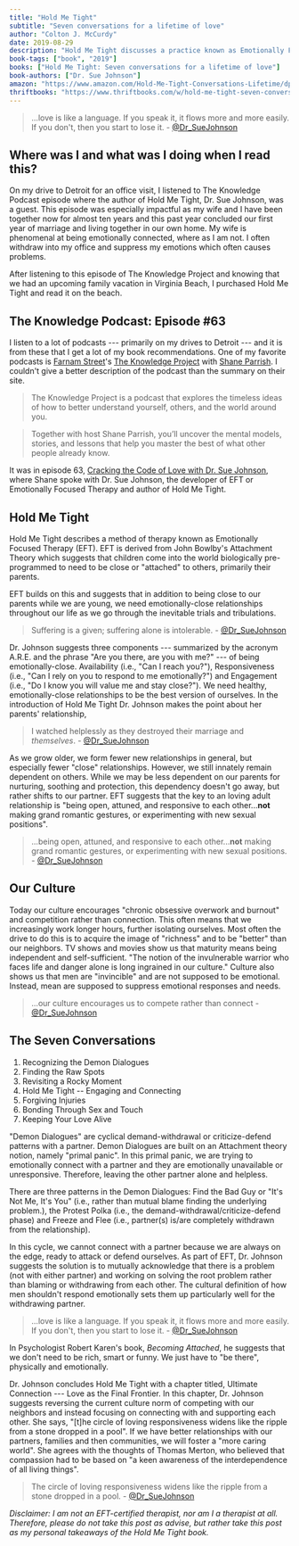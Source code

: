 ```yaml
---
title: "Hold Me Tight"
subtitle: "Seven conversations for a lifetime of love"
author: "Colton J. McCurdy"
date: 2019-08-29
description: "Hold Me Tight discusses a practice known as Emotionally Focused Therapy or EFT for short. EFT is heavily based on John Bowlby's Attachment Theory. The basis of both EFT and Attachment Theory is the innate need for connections and closeness with others. In Hold Me Tight, author Dr. Sue Johnson discusses EFT in the context of couples with many real world conversations. She also describes how EFT can be a solution for what she calls 'Demon Dialogues' or cyclical arguments where individuals are indirectly demanding each other's attention and love."
book-tags: ["book", "2019"]
books: ["Hold Me Tight: Seven conversations for a lifetime of love"]
book-authors: ["Dr. Sue Johnson"]
amazon: "https://www.amazon.com/Hold-Me-Tight-Conversations-Lifetime/dp/031611300X"
thriftbooks: "https://www.thriftbooks.com/w/hold-me-tight-seven-conversations-for-a-lifetime-of-love_sue-johnson/248702/#isbn=031611300X&idiq=4032793"
---
```


> ...love is like a language. If you speak it, it flows more and more easily. If you don't, then you start to lose it. - [@Dr_SueJohnson](https://twitter.com/Dr_SueJohnson)

## Where was I and what was I doing when I read this?

On my drive to Detroit for an office visit, I listened to The Knowledge Podcast episode where the author of Hold Me Tight, Dr. Sue Johnson,
was a guest. This episode was especially impactful as my wife and I have been together
now for almost ten years and this past year concluded our first year of marriage
and living together in our own home. My wife is phenomenal at being emotionally
connected, where as I am not. I often withdraw into my office and suppress my emotions which often causes problems.

After listening to this episode of The Knowledge Project and knowing that we had
an upcoming family vacation in Virginia Beach, I purchased Hold Me Tight and read it on the
beach.

## The Knowledge Podcast: Episode #63

I listen to a lot of podcasts --- primarily on my drives to Detroit --- and it is from these that I get a lot of my book recommendations.
One of my favorite podcasts is [Farnam Street](https://twitter.com/farnamstreet?)'s
[The Knowledge Project](https://fs.blog/the-knowledge-project/) with [Shane Parrish](https://twitter.com/ShaneAParrish).
I couldn't give a better description of the podcast than the summary on their site.

> The Knowledge Project is a podcast that explores the timeless ideas of how
to better understand yourself, others, and the world around you.

> Together with host Shane Parrish, you’ll uncover the mental models, stories,
and lessons that help you master the best of what other people already know.

It was in episode 63, [Cracking the Code of Love with Dr. Sue Johnson](https://fs.blog/sue-johnson/),
where Shane spoke with Dr. Sue Johnson, the developer of EFT or Emotionally Focused Therapy
and author of Hold Me Tight.

## Hold Me Tight

Hold Me Tight describes a method of therapy known as Emotionally Focused Therapy (EFT).
EFT is derived from John Bowlby's Attachment Theory which suggests that children
come into the world biologically pre-programmed to need to be close or "attached"
to others, primarily their parents.

EFT builds on this and suggests that in addition
to being close to our parents while we are young, we need emotionally-close relationships
throughout our life as we go through the inevitable trials and tribulations.

> Suffering is a given; suffering alone is intolerable. - [@Dr_SueJohnson](https://twitter.com/Dr_SueJohnson)

Dr. Johnson suggests three components --- summarized by the acronym A.R.E. and the phrase
"Are you there, are you with me?" --- of being emotionally-close. Availability (i.e., "Can I reach you?"),
Responsiveness (i.e., "Can I rely on you to respond to me emotionally?") and Engagement (i.e., "Do I know you will value me and stay close?").
We need healthy, emotionally-close relationships to be the best version of ourselves. In the introduction of
Hold Me Tight Dr. Johnson makes the point about her parents' relationship,

> I watched helplessly as they destroyed their marriage and _themselves_. - [@Dr_SueJohnson](https://twitter.com/Dr_SueJohnson)


As we grow older, we form fewer new relationships in general, but especially fewer "close" relationships.
However, we still innately remain dependent on others. While we may be less dependent on our parents for nurturing, soothing
and protection, this dependency doesn't go away, but rather shifts to our partner.
EFT suggests that the key to an loving adult relationship is "being open, attuned, and responsive
to each other...**not** making grand romantic gestures, or experimenting with new sexual positions".

> ...being open, attuned, and responsive to each other...**not** making grand romantic gestures, or experimenting with new sexual positions. - [@Dr_SueJohnson](https://twitter.com/Dr_SueJohnson)

## Our Culture

Today our culture encourages "chronic obsessive overwork and burnout" and competition
rather than connection. This often means that we increasingly work longer hours, further isolating ourselves.
Most often the drive to do this is to acquire the image of "richness" and to be
"better" than our neighbors.
TV shows and movies show us that maturity means being independent and self-sufficient.
"The notion of the invulnerable warrior who faces life and danger alone is long ingrained in our culture."
Culture also shows us that men are "invincible" and are not supposed to be emotional.
Instead, mean are supposed to suppress emotional responses and needs.

> ...our culture encourages us to compete rather than connect - [@Dr_SueJohnson](https://twitter.com/Dr_SueJohnson)

## The Seven Conversations

1. Recognizing the Demon Dialogues
2. Finding the Raw Spots
3. Revisiting a Rocky Moment
4. Hold Me Tight -- Engaging and Connecting
5. Forgiving Injuries
6. Bonding Through Sex and Touch
7. Keeping Your Love Alive

"Demon Dialogues" are cyclical demand-withdrawal or criticize-defend patterns with a partner. Demon Dialogues
are built on an Attachment theory notion, namely "primal panic". In this primal panic,
we are trying to emotionally connect with a partner and they are emotionally unavailable or unresponsive.
Therefore, leaving the other partner alone and helpless.

There are three patterns in the Demon Dialogues: Find the Bad Guy or "It's Not Me, It's You"
(i.e., rather than mutual blame finding the underlying problem.), the Protest Polka (i.e., the demand-withdrawal/criticize-defend phase) and
Freeze and Flee (i.e., partner(s) is/are completely withdrawn from the relationship).

In this cycle, we cannot connect with a partner because we are always on the edge, ready
to attack or defend ourselves. As part of EFT, Dr. Johnson suggests the solution is to
mutually acknowledge that there is a problem (not with either partner) and working
on solving the root problem rather than blaming or withdrawing from each other.
The cultural definition of how men shouldn't respond emotionally sets them up
particularly well for the withdrawing partner.

> ...love is like a language. If you speak it, it flows more and more easily. If you don't, then you start to lose it. - [@Dr_SueJohnson](https://twitter.com/Dr_SueJohnson)

In Psychologist Robert Karen's book, _Becoming Attached_, he suggests that we don't
need to be rich, smart or funny. We just have to "be there", physically and emotionally.

Dr. Johnson concludes Hold Me Tight with a chapter titled, Ultimate Connection --- Love as the Final Frontier.
In this chapter, Dr. Johnson suggests reversing the current culture norm of competing
with our neighbors and instead focusing on connecting with and supporting each other.
She says, "[t]he circle of loving responsiveness widens like the ripple from a stone dropped in a pool".
If we have better relationships with our partners, families and then communities,
we will foster a "more caring world". She agrees with the thoughts of Thomas Merton,
who believed that compassion had to be based on "a keen awareness of the interdependence of all living things".


> The circle of loving responsiveness widens like the ripple from a stone dropped in a pool. - [@Dr_SueJohnson](https://twitter.com/Dr_SueJohnson)

_Disclaimer: I am not an EFT-certified therapist, nor am I a therapist at all. Therefore, please
do not take this post as advise, but rather take this post as my personal takeaways of
the Hold Me Tight book._
